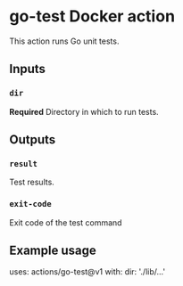 # go-test Docker action

This action runs Go unit tests.

## Inputs

### `dir`

**Required** Directory in which to run tests.

## Outputs

### `result`

Test results.

### `exit-code`

Exit code of the test command

## Example usage

uses: actions/go-test@v1
with:
  dir: './lib/...'
